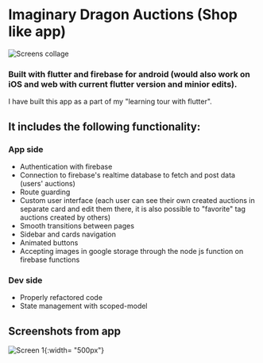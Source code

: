 # Imaginary Dragon Auctions (Shop like app)

![Screens collage](https://github.com/Tsubanee/Flutter/blob/master/Dragon%20auction%20app.png)

### Built with flutter and firebase for android (would also work on iOS and web with current flutter version and minior edits).


I have built this app as a part of my "learning tour with flutter".


## It includes the following functionality:


### App side

- Authentication with firebase
- Connection to firebase's realtime database to fetch and post data (users' auctions)
- Route guarding
- Custom user interface (each user can see their own created auctions in separate card and edit them there, it is also possible to "favorite" tag auctions created by others)
- Smooth transitions between pages
- Sidebar and cards navigation
- Animated buttons
- Accepting images in google storage through the node js function on firebase functions


### Dev side

- Properly refactored code
- State management with scoped-model

## Screenshots from app

![Screen 1](https://github.com/Tsubanee/Flutter/blob/master/Screenshot_20201005-160608.jpg){:width= "500px"}



